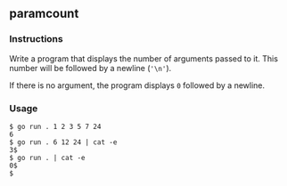 ## paramcount

### Instructions

Write a program that displays the number of arguments passed to it. This number will be followed by a newline (`'\n'`).

If there is no argument, the program displays `0` followed by a newline.

### Usage

```console
$ go run . 1 2 3 5 7 24
6
$ go run . 6 12 24 | cat -e
3$
$ go run . | cat -e
0$
$
```